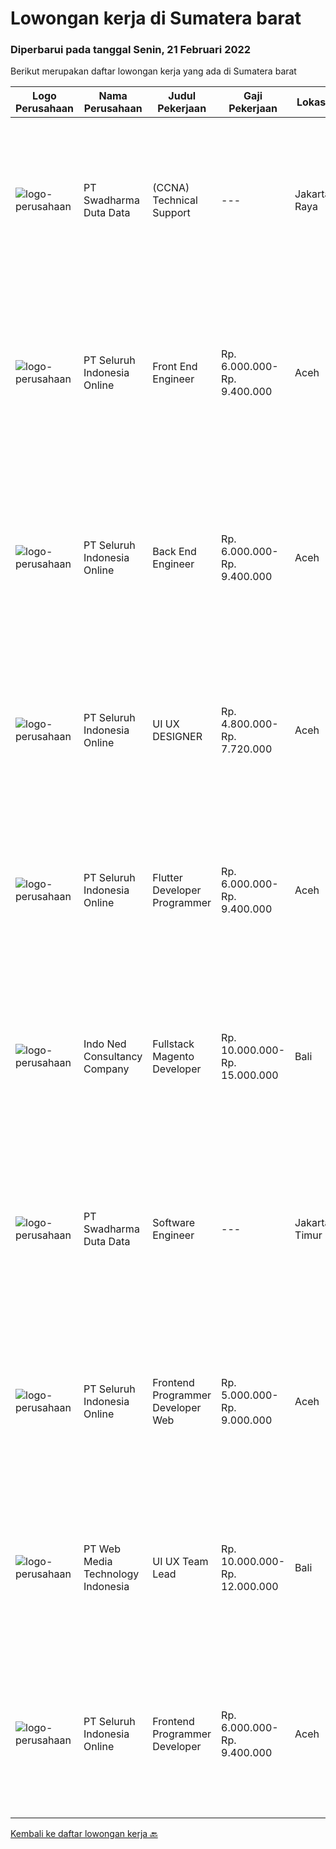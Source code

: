 
  # Lowongan kerja di Sumatera barat

  ### Diperbarui pada tanggal Senin, 21 Februari 2022

  Berikut merupakan daftar lowongan kerja yang ada di Sumatera barat

  |Logo Perusahaan | Nama Perusahaan | Judul Pekerjaan | Gaji Pekerjaan | Lokasi | Deskripsi | Tanggal diunggah | Pranala |
  | -------------- | --------------- | --------------- | --------- | --------- | -------------- | ------- | ----------- |
  |![logo-perusahaan](https://image-service-cdn.seek.com.au/c9726dd48637f2122e69fa4f05bdeddb6166e3b5/ee4dce1061f3f616224767ad58cb2fc751b8d2dc)|PT Swadharma Duta Data|(CCNA) Technical Support|---|Jakarta Raya|Kualifikasi : D3- S1 bidang Teknik Informatika, Ilmu Komputer Usia 20 - 30 tahun Pengalaman di bidang IT Network 1 - 2 Tahun Menguasai bidang IT...|Jumat, 18 Februari 2022|https://www.jobstreet.co.id/id/job/ccna-technical-support-3795046?token=0~f45e2954-b972-4933-8899-55be5fdbf6ce&sectionRank=1&jobId=jobstreet-id-job-3795046|
|![logo-perusahaan](https://image-service-cdn.seek.com.au/c768f0670f8f8212da7de609b6af9d0b2e5134cc/ee4dce1061f3f616224767ad58cb2fc751b8d2dc)|PT Seluruh Indonesia Online|Front End Engineer|Rp. 6.000.000-Rp. 9.400.000|Aceh|Front End Engineer1. Memiliki pengalaman dengan bahasa pemrograman atau framework Front End, terutama React.js 2. Memiliki keahilan dalam membangun...|Jumat, 18 Februari 2022|https://www.jobstreet.co.id/id/job/front-end-engineer-3784331?token=0~f45e2954-b972-4933-8899-55be5fdbf6ce&sectionRank=2&jobId=jobstreet-id-job-3784331|
|![logo-perusahaan](https://image-service-cdn.seek.com.au/c768f0670f8f8212da7de609b6af9d0b2e5134cc/ee4dce1061f3f616224767ad58cb2fc751b8d2dc)|PT Seluruh Indonesia Online|Back End Engineer|Rp. 6.000.000-Rp. 9.400.000|Aceh|Back End Engineer1. Memiliki pengalaman dalam membangun RESTful APIs2. Menguasai bahasa pemrograman seperti PHP, terutama Framework Laravel3. Familiar...|Jumat, 18 Februari 2022|https://www.jobstreet.co.id/id/job/back-end-engineer-3784329?token=0~f45e2954-b972-4933-8899-55be5fdbf6ce&sectionRank=3&jobId=jobstreet-id-job-3784329|
|![logo-perusahaan](https://image-service-cdn.seek.com.au/c768f0670f8f8212da7de609b6af9d0b2e5134cc/ee4dce1061f3f616224767ad58cb2fc751b8d2dc)|PT Seluruh Indonesia Online|UI UX DESIGNER|Rp. 4.800.000-Rp. 7.720.000|Aceh|# Memiliki pengalaman di atas# Penempatan di kota Medan# Interview di lakukan secara Online dan Offline# Harus melewati tahapan seleksi sesuai sop...|Kamis, 17 Februari 2022|https://www.jobstreet.co.id/id/job/ui-ux-designer-3782793?token=0~f45e2954-b972-4933-8899-55be5fdbf6ce&sectionRank=4&jobId=jobstreet-id-job-3782793|
|![logo-perusahaan](https://image-service-cdn.seek.com.au/c768f0670f8f8212da7de609b6af9d0b2e5134cc/ee4dce1061f3f616224767ad58cb2fc751b8d2dc)|PT Seluruh Indonesia Online|Flutter Developer Programmer|Rp. 6.000.000-Rp. 9.400.000|Aceh|Flutter Developer1. Menguasai SDK Flutter dan bahasa Dart1. Familiar dengan RESTful APIs2. Pernah mempublish aplikasi pada Playstore atau Appstore...|Jumat, 18 Februari 2022|https://www.jobstreet.co.id/id/job/flutter-developer-programmer-3784325?token=0~f45e2954-b972-4933-8899-55be5fdbf6ce&sectionRank=5&jobId=jobstreet-id-job-3784325|
|![logo-perusahaan](https://image-service-cdn.seek.com.au/0a642188b6f444564b4e7d0e61cdd79a37cdf0fa/ee4dce1061f3f616224767ad58cb2fc751b8d2dc)|Indo Ned Consultancy Company|Fullstack Magento Developer|Rp. 10.000.000-Rp. 15.000.000|Bali|Note: This job is not at IndoNed. You will be working for a Dutch company called U Digital (U B.V.) in Indonesia. U Digital is responsible for the...|Jumat, 18 Februari 2022|https://www.jobstreet.co.id/id/job/fullstack-magento-developer-3779005?token=0~f45e2954-b972-4933-8899-55be5fdbf6ce&sectionRank=6&jobId=jobstreet-id-job-3779005|
|![logo-perusahaan](https://image-service-cdn.seek.com.au/c9726dd48637f2122e69fa4f05bdeddb6166e3b5/ee4dce1061f3f616224767ad58cb2fc751b8d2dc)|PT Swadharma Duta Data|Software Engineer|---|Jakarta Timur|Back End Developer Memahami konsep pengembangan aplikasi Memahami konsep Microservices Architeccture Memiliki skill Java Spring Boot, Net Core, Go,...|Senin, 14 Februari 2022|https://www.jobstreet.co.id/id/job/software-engineer-3789258?token=0~f45e2954-b972-4933-8899-55be5fdbf6ce&sectionRank=7&jobId=jobstreet-id-job-3789258|
|![logo-perusahaan](https://image-service-cdn.seek.com.au/c768f0670f8f8212da7de609b6af9d0b2e5134cc/ee4dce1061f3f616224767ad58cb2fc751b8d2dc)|PT Seluruh Indonesia Online|Frontend Programmer Developer Web|Rp. 5.000.000-Rp. 9.000.000|Aceh|# Paham php dan web development# Memiliki Team work effort# Kami memberikan benefit saham (esop) di perusahaan kami untuk kandidat yang tepat#...|Minggu, 06 Februari 2022|https://www.jobstreet.co.id/id/job/frontend-programmer-developer-web-3772695?token=0~f45e2954-b972-4933-8899-55be5fdbf6ce&sectionRank=8&jobId=jobstreet-id-job-3772695|
|![logo-perusahaan](https://image-service-cdn.seek.com.au/fe6569d61098f35222743f282f496686f78aefd7/ee4dce1061f3f616224767ad58cb2fc751b8d2dc)|PT Web Media Technology Indonesia|UI UX Team Lead|Rp. 10.000.000-Rp. 12.000.000|Bali|We are Niagahoster, a tech company based in Yogyakarta that provides web-hosting services. To make an outstanding customer experience in all of our...|Minggu, 06 Februari 2022|https://www.jobstreet.co.id/id/job/ui-ux-team-lead-3773638?token=0~f45e2954-b972-4933-8899-55be5fdbf6ce&sectionRank=9&jobId=jobstreet-id-job-3773638|
|![logo-perusahaan](https://image-service-cdn.seek.com.au/c768f0670f8f8212da7de609b6af9d0b2e5134cc/ee4dce1061f3f616224767ad58cb2fc751b8d2dc)|PT Seluruh Indonesia Online|Frontend Programmer Developer|Rp. 6.000.000-Rp. 9.400.000|Aceh|# Paham php dan web development# Memiliki Team work effort# Kami memberikan benefit saham (esop) di perusahaan kami untuk kandidat yang tepat#...|Kamis, 03 Februari 2022|https://www.jobstreet.co.id/id/job/frontend-programmer-developer-3768078?token=0~f45e2954-b972-4933-8899-55be5fdbf6ce&sectionRank=10&jobId=jobstreet-id-job-3768078|


  [Kembali ke daftar lowongan kerja 🔙](../README.md#daftar-lowongan-kerja)
  